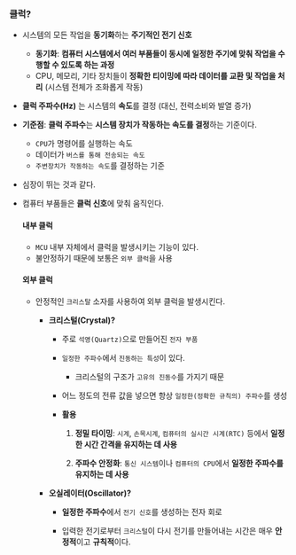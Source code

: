 ### 클럭?

- 시스템의 모든 작업을 **동기화**하는 **주기적인 전기 신호**

  - **동기화**: **컴퓨터 시스템에서 여러 부품들이 동시에 일정한 주기에 맞춰 작업을 수행할 수 있도록 하는 과정**
  - CPU, 메모리, 기타 장치들이 **정확한 티이밍에 따라 데이터를 교환 및 작업을 처리**
    (시스템 전체가 조화롭게 작동)

- **클럭 주파수(Hz)** 는 시스템의 **속도**를 결정 (대신, 전력소비와 발열 증가)

- **기준점**: **클럭 주파수**는 **시스템 장치가 작동하는 속도를 결정**하는 기준이다.

  - `CPU`가 명령어를 실행하는 속도
  - 데이터가 `버스를 통해 전송되는 속도`
  - `주변장치가 작동하는 속도`를 결정하는 기준

- 심장이 뛰는 것과 같다.
- 컴퓨터 부품들은 **클럭 신호**에 맞춰 움직인다.

  #### 내부 클럭

  - `MCU` 내부 자체에서 클럭을 발생시키는 기능이 있다.
  - 불안정하기 때문에 보통은 `외부 클럭`을 사용

  #### 외부 클럭

  - 안정적인 `크리스탈` 소자를 사용하여 외부 클럭을 발생시킨다.

    - **크리스털(Crystal)?**

      - 주로 `석영(Quartz)`으로 만들어진 `전자 부품`
      - `일정한 주파수`에서 `진동하는 특성`이 있다.

        - 크리스털의 구조가 `고유의 진동수`를 가지기 때문

      - 어느 정도의 전류 값을 넣으면 항상 `일정한(정확한 규칙의) 주파수`를 생성

      - **활용**

        1.  **정밀 타이밍**: `시계`, `손목시계`, `컴퓨터의 실시간 시계(RTC)` 등에서 **일정한 시간 간격을 유지하는 데 사용**

        2.  **주파수 안정화**: `통신 시스템`이나 `컴퓨터의 CPU`에서 **일정한 주파수를 유지하는 데 사용**

    * **오실레이터(Oscillator)?**

      - **일정한 주파수**에서 `전기 신호`를 생성하는 전자 회로

      - 입력한 전기로부터 `크리스털`이 다시 전기를 만들어내는 시간은 매우 **안정적**이고 **규칙적**이다.
